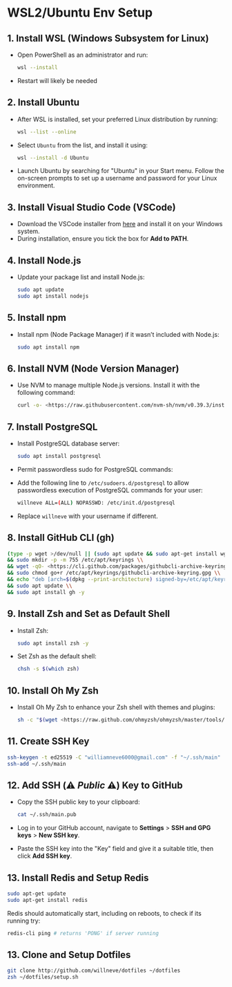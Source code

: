 # WSL2/Ubuntu Env Setup

## 1. **Install WSL (Windows Subsystem for Linux)**

- Open PowerShell as an administrator and run:

  ```bash
  wsl --install
  ```

- Restart will likely be needed

## 2. **Install Ubuntu**

- After WSL is installed, set your preferred Linux distribution by running:

  ```bash
  wsl --list --online
  ```

- Select `Ubuntu` from the list, and install it using:

  ```bash
  wsl --install -d Ubuntu
  ```

- Launch Ubuntu by searching for "Ubuntu" in your Start menu. Follow the on-screen prompts to set up a username and password for your Linux environment.

## 3. **Install Visual Studio Code (VSCode)**

- Download the VSCode installer from [here](https://code.visualstudio.com/) and install it on your Windows system.
- During installation, ensure you tick the box for **Add to PATH**.

## 4. **Install Node.js**

- Update your package list and install Node.js:

  ```bash
  sudo apt update
  sudo apt install nodejs
  ```

## 5. **Install npm**

- Install npm (Node Package Manager) if it wasn’t included with Node.js:

  ```bash
  sudo apt install npm
  ```

## 6. **Install NVM (Node Version Manager)**

- Use NVM to manage multiple Node.js versions. Install it with the following command:

  ```bash
  curl -o- <https://raw.githubusercontent.com/nvm-sh/nvm/v0.39.3/install.sh> | bash
  ```

## 7. **Install PostgreSQL**

- Install PostgreSQL database server:

  ```bash
  sudo apt install postgresql
  ```

- Permit passwordless sudo for PostgreSQL commands:

- Add the following line to `/etc/sudoers.d/postgresql` to allow passwordless execution of PostgreSQL commands for your user:

  ```bash
  willneve ALL=(ALL) NOPASSWD: /etc/init.d/postgresql

  ```

- Replace `willneve` with your username if different.

## 8. **Install GitHub CLI (gh)**

```bash
(type -p wget >/dev/null || (sudo apt update && sudo apt-get install wget -y)) \\
&& sudo mkdir -p -m 755 /etc/apt/keyrings \\
&& wget -qO- <https://cli.github.com/packages/githubcli-archive-keyring.gpg> | sudo tee /etc/apt/keyrings/githubcli-archive-keyring.gpg > /dev/null \\
&& sudo chmod go+r /etc/apt/keyrings/githubcli-archive-keyring.gpg \\
&& echo "deb [arch=$(dpkg --print-architecture) signed-by=/etc/apt/keyrings/githubcli-archive-keyring.gpg] <https://cli.github.com/packages> stable main" | sudo tee /etc/apt/sources.list.d/github-cli.list > /dev/null \\
&& sudo apt update \\
&& sudo apt install gh -y
```

## 9. **Install Zsh and Set as Default Shell**

- Install Zsh:

  ```bash
  sudo apt install zsh -y
  ```

- Set Zsh as the default shell:

  ```bash
  chsh -s $(which zsh)
  ```

## 10. **Install Oh My Zsh**

- Install Oh My Zsh to enhance your Zsh shell with themes and plugins:

  ```bash
  sh -c "$(wget <https://raw.github.com/ohmyzsh/ohmyzsh/master/tools/install.sh> -O -)"
  ```

## 11. **Create SSH Key**

```bash
ssh-keygen -t ed25519 -C "williamneve6000@gmail.com" -f "~/.ssh/main"
ssh-add ~/.ssh/main
```

## 12. **Add SSH (⚠️ _Public_ ⚠️) Key to GitHub**

- Copy the SSH public key to your clipboard:

  ```bash
  cat ~/.ssh/main.pub
  ```

- Log in to your GitHub account, navigate to **Settings** > **SSH and GPG keys** > **New SSH key**.
- Paste the SSH key into the "Key" field and give it a suitable title, then click **Add SSH key**.

## 13. **Install Redis and Setup Redis**

```bash
sudo apt-get update
sudo apt-get install redis
```

Redis should automatically start, including on reboots, to check if its running try:

```bash
redis-cli ping # returns 'PONG' if server running
```

## 13. **Clone and Setup Dotfiles**

```bash
git clone http://github.com/willneve/dotfiles ~/dotfiles
zsh ~/dotfiles/setup.sh
```

##
